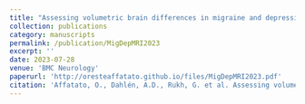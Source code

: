 ```yaml
---
title: "Assessing volumetric brain differences in migraine and depression patients: a UK Biobank study"
collection: publications
category: manuscripts
permalink: /publication/MigDepMRI2023
excerpt: ''
date: 2023-07-28
venue: 'BMC Neurology'
paperurl: 'http://oresteaffatato.github.io/files/MigDepMRI2023.pdf'
citation: 'Affatato, O., Dahlén, A.D., Rukh, G. et al. Assessing volumetric brain differences in migraine and depression patients: a UK Biobank study. BMC Neurol 23, 284 (2023). https://doi.org/10.1186/s12883-023-03336-x'
---
```


